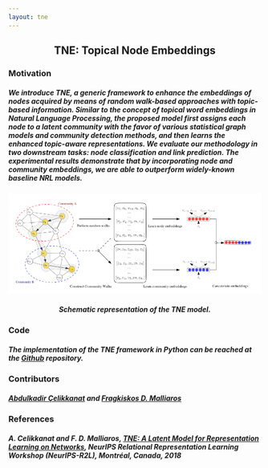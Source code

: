```yaml
---
layout: tne
---
```

## <center>TNE: Topical Node Embeddings</center>

### Motivation

##### We introduce TNE, a generic framework to enhance the embeddings of nodes acquired by means of random walk-based approaches with topic-based information. Similar to the concept of topical word embeddings in Natural Language Processing, the proposed model first assigns each node to a latent community  with the favor of various statistical graph models and community detection methods, and then learns the enhanced topic-aware representations. We evaluate our methodology in two downstream tasks: node classification and link prediction. The experimental results demonstrate that by incorporating node and community embeddings, we are able to outperform widely-known baseline NRL models.


![Image](/assets/tne/complete.jpg)


##### *<center> Schematic representation of the TNE model. </center>*




### Code
##### The implementation of the *TNE* framework in Python can be reached at the [Github](https://github.com/abdcelikkanat/TNE) repository.

### Contributors
##### [Abdulkadir Çelikkanat](http://abdcelikkanat.github.io/) and [Fragkiskos D. Malliaros](http://fragkiskos.me)
 
### References
##### A. Celikkanat and F. D. Malliaros, [TNE: A Latent Model for Representation Learning on Networks](/assets/tne/TNE_NeurIPS_R2L_2018.pdf), NeurIPS Relational Representation Learning Workshop (NeurIPS-R2L), *Montréal*, *Canada*, 2018
